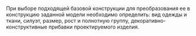 При выборе подходящей базовой конструкции для преобразования ее в конструкцию заданной модели необходимо определить: вид одежды и ткани, силуэт, размер, рост и полнотную группу, декоративно- конструктивные прибавки проектируемого изделия.
